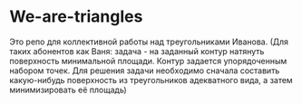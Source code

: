 # We-are-triangles
Это репо для коллективной работы над треугольниками Иванова. (Для таких абонентов как Ваня: задача - на заданный контур натянуть поверхность минимальной площади. Контур задается упорядоченным набором точек. Для решения задачи необходимо сначала составить какую-нибудь поверхность из треугольников адекватного вида, а затем минимизировать её площадь)
